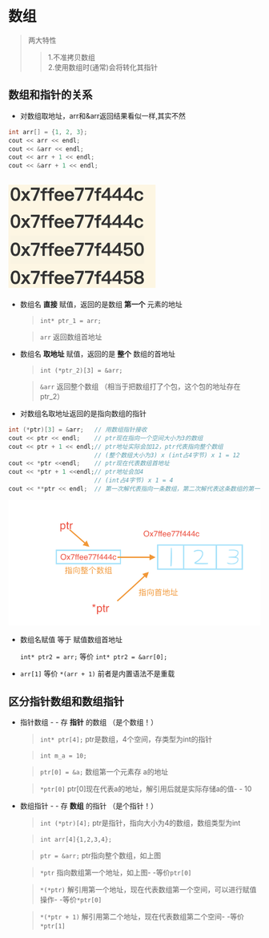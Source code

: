 # 数组
>两大特性
>>1.不准拷贝数组  
>>2.使用数组时(通常)会将转化其指针
## 数组和指针的关系

+ 对数组取地址，arr和&arr返回结果看似一样,其实不然
```c++
int arr[] = {1, 2, 3};
cout << arr << endl;
cout << &arr << endl;
cout << arr + 1 << endl;
cout << &arr + 1 << endl;
```
![pic](../pic/截屏2019-12-05下午7.40.26.png "图1") 
--------

+ 数组名 **直接** 赋值，返回的是数组 **第一个** 元素的地址
    > `int* ptr_1 = arr;` 
    
    > `arr` 返回数组首地址

+ 数组名 **取地址** 赋值，返回的是 **整个** 数组的首地址

    >`int (*ptr_2)[3] = &arr;` 
    
    > `&arr` 返回整个数组 （相当于把数组打了个包，这个包的地址存在ptr_2）


+ 对数组名取地址返回的是指向数组的指针
```c++
int (*ptr)[3] = &arr;   // 用数组指针接收
cout << ptr << endl;    // ptr现在指向一个空间大小为3的数组
cout << ptr + 1 << endl;// ptr地址实际会加12，ptr代表指向整个数组
                        // (整个数组大小为3) x (int占4字节) x 1 = 12
cout << *ptr <<endl;    // ptr现在代表数组首地址
cout << *ptr + 1 <<endl;// ptr地址会加4
                        // (int占4字节) x 1 = 4
cout << **ptr << endl;  // 第一次解代表指向一条数组，第二次解代表这条数组的第一个元素
```

![pic2](../pic/截屏2019-12-05下午9.30.34.png)
+ 数组名赋值 等于 赋值数组首地址

    `int* ptr2 = arr;` 等价 `int* ptr2 = &arr[0];` 

+ `arr[1]` 等价 `*(arr + 1)` 前者是内置语法不是重载 

## 区分指针数组和数组指针
+ 指针数组 - - 存 **指针** 的数组 （是个数组！）
    > `int* ptr[4];` ptr是数组，4个空间，存类型为int的指针
    
    > `int m_a = 10;` 
    
    > `ptr[0] = &a;` 数组第一个元素存 a的地址
    
    > `*ptr[0]` ptr[0]现在代表a的地址，解引用后就是实际存储a的值- - 10
    
+ 数组指针 - - 存 **数组** 的指针 （是个指针！）
    > `int (*ptr)[4];` ptr是指针，指向大小为4的数组，数组类型为int
    
    > `int arr[4]{1,2,3,4};` 
    
    > `ptr = &arr;` ptr指向整个数组，如上图
    
    > `*ptr` 指向数组第一个地址，如上图- -等价`ptr[0]`
    
    > `*(*ptr)` 解引用第一个地址，现在代表数组第一个空间，可以进行赋值操作- -等价`*ptr[0]`
    
    > `*(*ptr + 1)` 解引用第二个地址，现在代表数组第二个空间- -等价`*ptr[1]`



